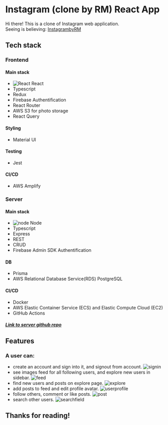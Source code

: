 
# Instagram (clone by RM) React App

Hi there! This is a clone of Instagram web application. </br>
Seeing is believing: [InstagrambyRM](https://master.d3vv0t14g1wvm9.amplifyapp.com/)

## Tech stack
### Frontend
#### Main stack
- ![React](https://ru.reactjs.org/favicon-32x32.png?v=f4d46f030265b4c48a05c999b8d93791) React
- Typescript
- Redux
- Firebase Authentification
- React Router
- AWS S3 for photo storage
- React Query
#### Styling
- Material UI
#### Testing
- Jest
#### CI/CD
- AWS Amplify

### Server
#### Main stack
- ![node](https://nodejs.dev/favicon-32x32.png?v=c4ae6cc0f0baa07df6ce6c3f83e5c431) Node
- Typescript
- Express
- REST
- CRUD
- Firebase Admin SDK Authentification
#### DB
- Prisma
- AWS Relational Database Service(RDS) PostgreSQL
#### CI/CD
- Docker
- AWS Elastic Container Service (ECS) and Elastic Compute Cloud (EC2)
- GitHub Actions
##### [Link to server github repo](https://github.com/ro-mgh/todolist_react_server)


## Features

### A user can:

- create an account and sign into it, and signout from account.
![signin](https://insta-project.s3.ap-northeast-2.amazonaws.com/Signin%3Aup_screen.png)
- see images feed for all following users, and explore new users in sidebar.
![feed](https://insta-project.s3.ap-northeast-2.amazonaws.com/Feed.png)
- find new users and posts on explore page.
![explore](https://insta-project.s3.ap-northeast-2.amazonaws.com/Explore.png)
- add posts to feed and edit profile avatar.
![userprofile](https://insta-project.s3.ap-northeast-2.amazonaws.com/Edit_avatar.png)
- follow others, comment or like posts.
![post](https://insta-project.s3.ap-northeast-2.amazonaws.com/Post.png)
- search other users.
![searchfield](https://insta-project.s3.ap-northeast-2.amazonaws.com/Searchfield.png)

## Thanks for reading! 
